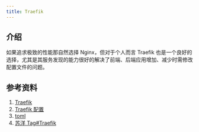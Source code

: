 ```yaml
---
title: Traefik
---
```


## 介绍

如果追求极致的性能那自然选择 Nginx，但对于个人而言 Traefik 也是一个良好的选择，尤其是其服务发现的能力很好的解决了前端、后端应用增加、减少时需修改配置文件的问题。



## 参考资料

1. [Traefik](https://doc.traefik.io/traefik/)
2. [Traefik 配置](https://doc.traefik.io/traefik/reference/static-configuration/overview/)
3. [toml](https://github.com/toml-lang/toml)
4. [苏洋 Tag#Traefik](https://soulteary.com/tags/traefik.html)